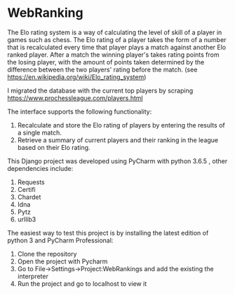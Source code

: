 # WebRanking
The Elo rating system is a way of calculating the level of skill of a player in games such as chess. 
The Elo rating of a player takes the form of a number that is recalculated every time that player plays a 
match against another Elo ranked player. After a match the winning player's takes rating points from the 
losing player, with the amount of points taken determined by the difference between the two players' rating 
before the match. (see https://en.wikipedia.org/wiki/Elo_rating_system)

I migrated the database with the current top players by scraping https://www.prochessleague.com/players.html

The interface supports the following functionality:
1. Recalculate and store the Elo rating of players by entering the results of a single match.
2. Retrieve a summary of current players and their ranking in the league based on their Elo rating.

This Django project was developed using PyCharm with python 3.6.5 , other dependencies include:
1. Requests
2. Certifi
3. Chardet
4. Idna
5. Pytz
6. urllib3

The easiest way to test this project is by installing the latest edition of python 3 and PyCharm Professional:
1. Clone the repository
2. Open the project with Pycharm
3. Go to File->Settings->Project:WebRankings and add the existing the interpreter
3. Run the project and go to localhost to view it


